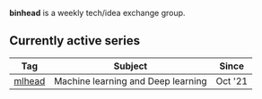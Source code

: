 **binhead** is a weekly tech/idea exchange group.
## Currently active series

|Tag                       |Subject                            | Since |
|--------------------------|-----------------------------------|-------|
|[mlhead](mlhead/README.md)|Machine learning and Deep learning |Oct '21|

